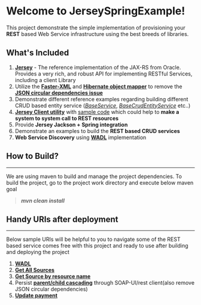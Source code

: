 Welcome to JerseySpringExample!
===================

This project demonstrate the simple implementation of provisioning your **REST** based Web Service infrastructure using the best breeds of libraries.

What's Included
-------------

 1. **[Jersey](https://jersey.java.net/)** - The reference implementation of the JAX-RS from Oracle.
    Provides a very rich, and robust API for implementing RESTful
    Services, including a client Library
 2. Utilize the [**Faster-XML**](http://wiki.fasterxml.com/JacksonHome) and [**Hibernate object mapper**](https://github.com/FasterXML/jackson-datatype-hibernate) to remove the  **[JSON circular dependencies issue](https://github.com/niravrshah/JerseySpringExample/blob/master/src/main/java/com/shah/java/reference/service/ws/client/ReferenceEntityServiceClient.java)**
 3. Demonstrate different reference examples regarding building different CRUD based entity service (*[BaseService](https://github.com/niravrshah/JerseySpringExample/blob/master/src/main/java/com/shah/java/service/ws/BaseService.java)*, *[BaseCrudEntityService](https://github.com/niravrshah/JerseySpringExample/blob/master/src/main/java/com/shah/java/service/ws/entity/BaseCrudEntityService.java)* etc..)
 4. **[Jersey Client utility](https://github.com/niravrshah/JerseySpringExample/blob/master/src/main/java/com/shah/java/util/JerseyUtil.java)** with [sample code](https://github.com/niravrshah/JerseySpringExample/blob/master/src/main/java/com/shah/java/reference/service/ws/client/ReferenceEntityServiceClient.java) which could help to **make a system to system call to REST resources**
 4. Provide **Jersey Jackson + Spring integration**
 5. Demonstrate an examples to build the **REST based CRUD services**
 7. **Web Service Discovery** using **[WADL](https://en.wikipedia.org/wiki/Web_Application_Description_Language)** implementation

How to Build?
-------------
----------
We are using maven to build and manage the project dependencies. To build the project, go to the project work directory and execute below maven goal 
>***mvn clean install***
 
Handy URIs after deployment
------------- 
------------
Below sample URIs will be helpful to you to navigate some of the REST based service comes free with this project and ready to use after building and deploying the project

 1. **[WADL](http://ec2-52-8-193-203.us-west-1.compute.amazonaws.com:8080/JerseySpringExample/)**
 2. **[Get All Sources](http://ec2-52-8-193-203.us-west-1.compute.amazonaws.com:8080/JerseySpringExample/rest/referenceservice/sources/)**	
 3. [**Get Source by resource name**](http://ec2-52-8-193-203.us-west-1.compute.amazonaws.com:8080/JerseySpringExample/rest/referenceservice/sources/sourcename/Spring)
 4. Persist **[parent/child cascading](http://ec2-52-8-193-203.us-west-1.compute.amazonaws.com:8080/JerseySpringExample/rest/reference/entityservice/client/save/parent)** through SOAP-UI/rest client(also remove JSON circular
    dependencies)
 5. [**Update payment**](http://ec2-52-8-193-203.us-west-1.compute.amazonaws.com:8080/JerseySpringExample/rest/payment/save)
